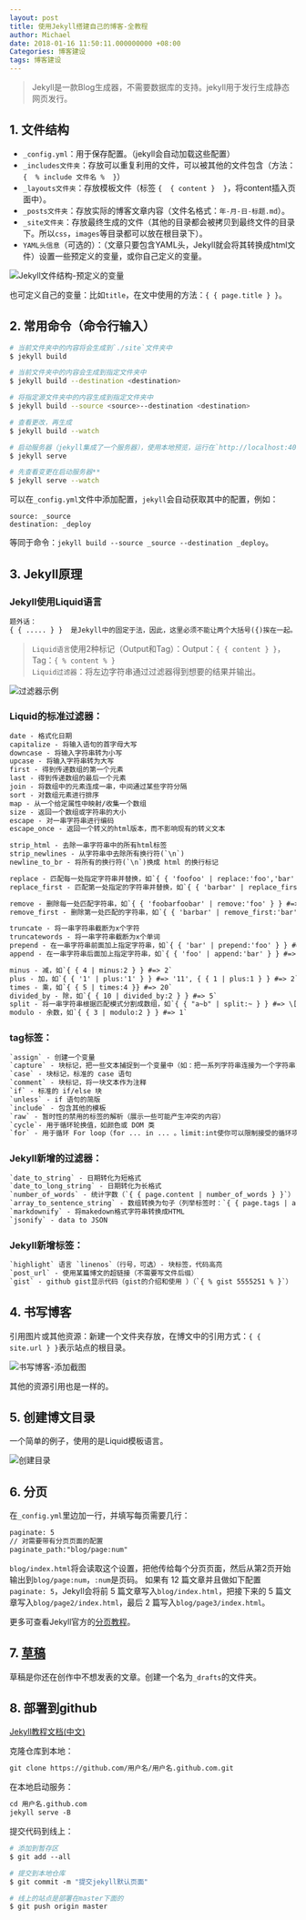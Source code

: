 ```yaml
---
layout: post
title: 使用Jekyll搭建自己的博客-全教程
author: Michael
date: 2018-01-16 11:50:11.000000000 +08:00
Categories: 博客建设
tags: 博客建设
---
```


> Jekyll是一款Blog生成器，不需要数据库的支持。jekyll用于发行生成静态网页发行。

## 1. 文件结构

- `_config.yml`：用于保存配置。（jekyll会自动加载这些配置）
- `_includes文件夹`：存放可以重复利用的文件，可以被其他的文件包含（方法：`{  % include 文件名 %  }`）
- `_layouts文件夹`：存放模板文件（标签 `{  { content }  }`，将content插入页面中）。
- `_posts文件夹`：存放实际的博客文章内容（文件名格式：`年-月-日-标题.md`）。
- `_site文件夹`：存放最终生成的文件（其他的目录都会被拷贝到最终文件的目录下。所以`css`，`images`等目录都可以放在根目录下）。
- `YAML头信息`（可选的）：（文章只要包含YAML头，Jekyll就会将其转换成html文件）设置一些预定义的变量，或你自己定义的变量。

![Jekyll文件结构-预定义的变量](https://upload-images.jianshu.io/upload_images/1416611-5d485de0f4484e3d.JPG?imageMogr2/auto-orient/)

也可定义自己的变量：比如`title`，在文中使用的方法：`{ { page.title } }`。

## 2. 常用命令（命令行输入）

```bash
# 当前文件夹中的内容将会生成到`./site`文件夹中
$ jekyll build

# 当前文件夹中的内容会生成到指定文件夹中
$ jekyll build --destination <destination>

# 将指定源文件夹中的内容生成到指定文件夹中
$ jekyll build --source <source>--destination <destination>

# 查看更改，再生成
$ jekyll build --watch

# 启动服务器（jekyll集成了一个服务器），使用本地预览，运行在`http://localhost:4000/
$ jekyll serve

# 先查看变更在启动服务器**
$ jekyll serve --watch
```

可以在`_config.yml`文件中添加配置，`jekyll`会自动获取其中的配置，例如：

```jekyll
source: _source
destination: _deploy
```

等同于命令：`jekyll build --source _source --destination _deploy`。

## 3. Jekyll原理

### Jekyll使用Liquid语言

```html
题外话：
{ { ..... } }  是Jekyll中的固定于法，因此，这里必须不能让两个大括号({)挨在一起。
```

> `Liquid语言`使用2种标记（Output和Tag）：Output：`{ { content } }`，Tag：`{ % content % }`<br/>
  `Liquid过滤器`：将左边字符串通过过滤器得到想要的结果并输出。

![过滤器示例](https://upload-images.jianshu.io/upload_images/1416611-0139bdb4ca40bbe0.JPG?imageMogr2/auto-orient/strip%7CimageView2/2/w/360)

### Liquid的标准过滤器：
```html
date - 格式化日期
capitalize - 将输入语句的首字母大写
downcase - 将输入字符串转为小写
upcase - 将输入字符串转为大写
first - 得到传递数组的第一个元素
last - 得到传递数组的最后一个元素
join - 将数组中的元素连成一串，中间通过某些字符分隔
sort - 对数组元素进行排序
map - 从一个给定属性中映射/收集一个数组
size - 返回一个数组或字符串的大小
escape - 对一串字符串进行编码
escape_once - 返回一个转义的html版本，而不影响现有的转义文本

strip_html - 去除一串字符串中的所有html标签
strip_newlines - 从字符串中去除所有换行符(`\n`)
newline_to_br - 将所有的换行符(`\n`)换成 html 的换行标记

replace - 匹配每一处指定字符串并替换，如`{ { 'foofoo' | replace:'foo','bar' } } #=> 'barbar'`
replace_first - 匹配第一处指定的字符串并替换，如`{ { 'barbar' | replace_first:'bar','foo' } } #=> 'foobar'`

remove - 删除每一处匹配字符串，如`{ { 'foobarfoobar' | remove:'foo' } } #=> 'barbar'`
remove_first - 删除第一处匹配的字符串，如`{ { 'barbar' | remove_first:'bar' } } #=> 'bar'`

truncate - 将一串字符串截断为x个字符
truncatewords - 将一串字符串截断为x个单词
prepend - 在一串字符串前面加上指定字符串，如`{ { 'bar' | prepend:'foo' } } #=> 'foobar'`
append - 在一串字符串后面加上指定字符串，如`{ { 'foo' | append:'bar' } } #=> 'foobar'`

minus - 减，如`{ { 4 | minus:2 } } #=> 2`
plus - 加，如`{ { '1' | plus:'1' } } #=> '11', { { 1 | plus:1 } } #=> 2`
times - 乘，如`{ { 5 | times:4 }} #=> 20`
divided_by - 除，如`{ { 10 | divided_by:2 } } #=> 5`
split - 将一串字符串根据匹配模式分割成数组，如`{ { "a~b" | split:~ } } #=> \['a','b'\]`
modulo - 余数，如`{ { 3 | modulo:2 } } #=> 1`
```

### tag标签：

```html
`assign` - 创建一个变量
`capture` - 块标记，把一些文本捕捉到一个变量中（如：把一系列字符串连接为一个字符串，并将其存储到变量中）
`case` - 块标记，标准的 case 语句
`comment` - 块标记，将一块文本作为注释
`if` - 标准的 if/else 块
`unless` - if 语句的简版
`include` - 包含其他的模板
`raw` - 暂时性的禁用的标签的解析（展示一些可能产生冲突的内容）
`cycle`- 用于循环轮换值，如颜色或 DOM 类
`for` - 用于循环 For loop（for ... in ... 。limit:int使你可以限制接受的循环项个数；offset:int可以可以让你从循环集合的第 n 项开始；reversed让你可以翻转循环）
```

### Jekyll新增的过滤器：

```html
`date_to_string` - 日期转化为短格式
`date_to_long_string` - 日期转化为长格式
`number_of_words` - 统计字数（`{ { page.content | number_of_words } }`）
`array_to_sentence_string` - 数组转换为句子（列举标签时：`{ { page.tags | array_to_sentence_string } }`）
`markdownify` - 将makedown格式字符串转换成HTML
`jsonify` - data to JSON
```

### Jekyll新增标签：
```html
`highlight` 语言 `linenos`（行号，可选）- 块标签，代码高亮 
`post_url` - 使用某篇博文的超链接（不需要写文件后缀）
`gist` - github gist显示代码（gist的介绍和使用 ）（`{ % gist 5555251 % }`）
``` 

## 4. 书写博客
引用图片或其他资源：新建一个文件夹存放，在博文中的引用方式：`{ { site.url } }`表示站点的根目录。

![书写博客-添加截图](https://upload-images.jianshu.io/upload_images/1416611-bd1d86500ad87f04.JPG?imageMogr2/auto-orient/strip%7CimageView2/2/w/490)

其他的资源引用也是一样的。

## 5. 创建博文目录
一个简单的例子，使用的是Liquid模板语言。

![创建目录](https://upload-images.jianshu.io/upload_images/1416611-8b37bd5ed660a438.JPG?imageMogr2/auto-orient/strip%7CimageView2/2/w/613)

## 6. 分页
在`_config.yml`里边加一行，并填写每页需要几行：

```html
paginate: 5
// 对需要带有分页页面的配置
paginate_path:"blog/page:num"
```

`blog/index.html`将会读取这个设置，把他传给每个分页页面，然后从第2页开始输出到`blog/page:num`，`:num`是页码。
如果有 12 篇文章并且做如下配置`paginate: 5`，Jekyll会将前 5 篇文章写入`blog/index.html`，把接下来的 5 篇文章写入`blog/page2/index.html`，最后 2 篇写入`blog/page3/index.html`。

更多可查看Jekyll官方的[分页教程](https://link.jianshu.com/?t=http://jekyll.bootcss.com/docs/pagination/)。

## 7. [草稿](https://link.jianshu.com/?t=http://jekyll.bootcss.com/docs/pagination/)

草稿是你还在创作中不想发表的文章。创建一个名为`_drafts`的文件夹。

## 8. 部署到github

[Jekyll教程文档(中文)](http://jekyll.bootcss.com/docs/github-pages/)

克隆仓库到本地：

```bash
git clone https://github.com/用户名/用户名.github.com.git
```

在本地启动服务：

```bash
cd 用户名.github.com
jekyll serve -B
```

提交代码到线上：

```bash
# 添加到暂存区
$ git add --all

# 提交到本地仓库                        
$ git commit -m "提交jekyll默认页面"

# 线上的站点是部署在master下面的
$ git push origin master
```



